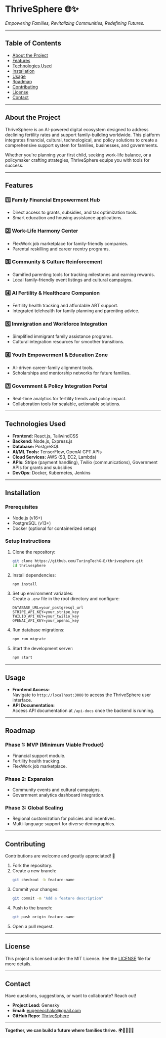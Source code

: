 # **ThriveSphere** 🌐✨  
*Empowering Families, Revitalizing Communities, Redefining Futures.*

---

## **Table of Contents**
- [About the Project](#about-the-project)  
- [Features](#features)  
- [Technologies Used](#technologies-used)  
- [Installation](#installation)  
- [Usage](#usage)  
- [Roadmap](#roadmap)  
- [Contributing](#contributing)  
- [License](#license)  
- [Contact](#contact)  

---

## **About the Project**  
ThriveSphere is an AI-powered digital ecosystem designed to address declining fertility rates and support family-building worldwide. This platform integrates financial, cultural, technological, and policy solutions to create a comprehensive support system for families, businesses, and governments. 

Whether you're planning your first child, seeking work-life balance, or a policymaker crafting strategies, ThriveSphere equips you with tools for success.

---

## **Features**  
### **1️⃣ Family Financial Empowerment Hub**  
- Direct access to grants, subsidies, and tax optimization tools.  
- Smart education and housing assistance applications.  

### **2️⃣ Work-Life Harmony Center**  
- FlexWork job marketplace for family-friendly companies.  
- Parental reskilling and career reentry programs.  

### **3️⃣ Community & Culture Reinforcement**  
- Gamified parenting tools for tracking milestones and earning rewards.  
- Local family-friendly event listings and cultural campaigns.  

### **4️⃣ AI Fertility & Healthcare Companion**  
- Fertility health tracking and affordable ART support.  
- Integrated telehealth for family planning and parenting advice.  

### **5️⃣ Immigration and Workforce Integration**  
- Simplified immigrant family assistance programs.  
- Cultural integration resources for smoother transitions.  

### **6️⃣ Youth Empowerment & Education Zone**  
- AI-driven career-family alignment tools.  
- Scholarships and mentorship networks for future families.  

### **7️⃣ Government & Policy Integration Portal**  
- Real-time analytics for fertility trends and policy impact.  
- Collaboration tools for scalable, actionable solutions.  

---

## **Technologies Used**  
- **Frontend:** React.js, TailwindCSS  
- **Backend:** Node.js, Express.js  
- **Database:** PostgreSQL  
- **AI/ML Tools:** TensorFlow, OpenAI GPT APIs  
- **Cloud Services:** AWS (S3, EC2, Lambda)  
- **APIs:** Stripe (payment handling), Twilio (communications), Government APIs for grants and subsidies  
- **DevOps:** Docker, Kubernetes, Jenkins  

---

## **Installation**  
### **Prerequisites**
- Node.js (v16+)
- PostgreSQL (v13+)
- Docker (optional for containerized setup)

### **Setup Instructions**
1. Clone the repository:  
   ```bash
   git clone https://github.com/TuringTechX-E/thrivesphere.git
   cd thrivesphere
   ```
2. Install dependencies:  
   ```bash
   npm install
   ```
3. Set up environment variables:  
   Create a `.env` file in the root directory and configure:
   ```
   DATABASE_URL=your_postgresql_url
   STRIPE_API_KEY=your_stripe_key
   TWILIO_API_KEY=your_twilio_key
   OPENAI_API_KEY=your_openai_key
   ```
4. Run database migrations:  
   ```bash
   npm run migrate
   ```
5. Start the development server:  
   ```bash
   npm start
   ```

---

## **Usage**  
- **Frontend Access:**  
   Navigate to `http://localhost:3000` to access the ThriveSphere user interface.
- **API Documentation:**  
   Access API documentation at `/api-docs` once the backend is running.

---

## **Roadmap**  
### **Phase 1: MVP (Minimum Viable Product)**  
- Financial support module.  
- Fertility health tracking.  
- FlexWork job marketplace.  

### **Phase 2: Expansion**  
- Community events and cultural campaigns.  
- Government analytics dashboard integration.  

### **Phase 3: Global Scaling**  
- Regional customization for policies and incentives.  
- Multi-language support for diverse demographics.  

---

## **Contributing**  
Contributions are welcome and greatly appreciated! 🎉  
1. Fork the repository.  
2. Create a new branch:  
   ```bash
   git checkout -b feature-name
   ```
3. Commit your changes:  
   ```bash
   git commit -m "Add a feature description"
   ```
4. Push to the branch:  
   ```bash
   git push origin feature-name
   ```
5. Open a pull request.  

---

## **License**  
This project is licensed under the MIT License. See the [LICENSE](LICENSE) file for more details.

---

## **Contact**  
Have questions, suggestions, or want to collaborate? Reach out!  
- **Project Lead:** Genesky 
- **Email:** eugeneochako@gnail.com
- **GitHub Repo:** [ThriveSphere](https://github.com/yourusername/thrivesphere)

---

**Together, we can build a future where families thrive.** 🌍👨‍👩‍👧‍👦  
